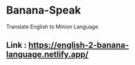 # Banana-Speak
Translate English to Minion Language

## Link : https://english-2-banana-language.netlify.app/
